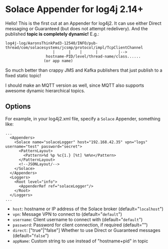 # Solace Appender for log4j 2.14+

Hello!  This is the first cut at an Appender for log4j2.  It can use either Direct messaging or Guaranteed (but does not attempt redelivery).  And the published **topic is completely dynamic!**  E.g.:

```
log4j-log/AaronsThinkPad3-12540/INFO/pub-thread/com/solacesystems/jcsmp/protocol/impl/TcpClientChannel
                     |      |    |      |         |-->
                  hostname-PID/level/thread-name/class......
                 (or app name)
```                  

So much better than crappy JMS and Kafka publishers that just publish to a fixed static topic!

I should make an MQTT version as well, since MQTT also supports awesome dynamic hierarchical topics.



## Options

For example, in your log4j2.xml file, specify a `Solace` Appender, something like:

```
...
  <Appenders>
    <Solace name="solaceLogger" host="192.168.42.35" vpn="logs" username="test" password="secret">
      <PatternLayout>
        <Pattern>%d %p %c{1.} [%t] %m%n</Pattern>
      </PatternLayout>
      <!--JSONLayout/-->
    </Solace>
  </Appenders>
  <Loggers>
    <Root level="info">
      <AppenderRef ref="solaceLogger"/>
    </Root>
  </Loggers>
...
```

- `host`: hostname or IP address of the Solace broker (default="`localhost`")
- `vpn`: Message VPN to connect to  (default="`default`")
- `username`: Client username to connect with  (default="`default`")
- `password`: Password for client connection, if required (default="")
- `direct`: ["true"|"false"] Whether to use Direct or Guaranteed messages (default="`false`")
- `appName`: Custom string to use instead of "hostname+pid" in topic

